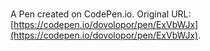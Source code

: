 # 

A Pen created on CodePen.io. Original URL: [https://codepen.io/dovolopor/pen/ExVbWJx](https://codepen.io/dovolopor/pen/ExVbWJx).


